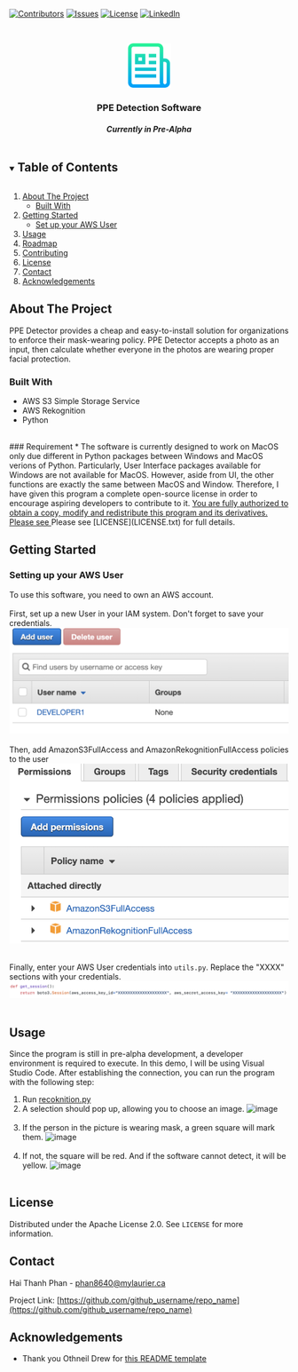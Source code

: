 [![Contributors][contributors-shield]][contributors-url]
[![Issues][issues-shield]][issues-url]
[![License][license-shield]][license-url]
[![LinkedIn][linkedin-shield]][linkedin-url]



<!-- PROJECT LOGO -->
<br />
<p align="center">
  <a href="https://github.com/github_username/repo_name">
    <img src="images/logo.png" alt="Logo" width="80" height="80">
  </a>

  <h3 align="center">PPE Detection Software</h3>
  <h4 align="center"><i>Currently in Pre-Alpha</i></h4>
</p>



<!-- TABLE OF CONTENTS -->
<details open="open">
  <summary><h2 style="display: inline-block">Table of Contents</h2></summary>
  <ol>
    <li>
      <a href="#about-the-project">About The Project</a>
      <ul>
        <li><a href="#built-with">Built With</a></li>
      </ul>
    </li>
    <li>
      <a href="#getting-started">Getting Started</a>
      <ul>
        <li><a href="#prerequisites">Set up your AWS User</a></li>
      </ul>
    </li>
    <li><a href="#usage">Usage</a></li>
    <li><a href="#roadmap">Roadmap</a></li>
    <li><a href="#contributing">Contributing</a></li>
    <li><a href="#license">License</a></li>
    <li><a href="#contact">Contact</a></li>
    <li><a href="#acknowledgements">Acknowledgements</a></li>
  </ol>
</details>



<!-- ABOUT THE PROJECT -->
## About The Project
<!-- 
Here's a blank template to get started:
**To avoid retyping too much info. Do a search and replace with your text editor for the following:**
`github_username`, `repo_name`, `twitter_handle`, `email`, `project_title`, `project_description` -->

PPE Detector provides a cheap and easy-to-install solution for organizations to enforce their mask-wearing policy. PPE Detector accepts a photo as an input, then calculate whether everyone in the photos are wearing proper facial protection.

### Built With

* AWS S3 Simple Storage Service
* AWS Rekognition 
* Python
<br>
### Requirement
* The software is currently designed to work on MacOS only due different in Python packages between Windows and MacOS verions of Python. Particularly, User Interface packages available for Windows are not available for MacOS. However, aside from UI, the other functions are exactly the same between MacOS and Window.
Therefore, I have given this program a complete open-source license in order to encourage aspiring developers to contribute to it. <u>You are fully authorized to obtain a copy, modify and redistribute this program and its derivatives. Please see </u>Please see [LICENSE](LICENSE.txt) for full details.

<!-- GETTING STARTED -->
## Getting Started
### Setting up your AWS User

To use this software, you need to own an AWS account. </br> </br>
First, set up a new User in your IAM system. Don't forget to save your credentials.
![image](images/aws-developer.png) </br> </br>
Then, add AmazonS3FullAccess and AmazonRekognitionFullAccess policies to the user </br>
![image](images/aws-policy.png) </br> </br>

Finally, enter your AWS User credentials into `utils.py`. Replace the "XXXX" sections with your credentials.
 ![image](images/aws-cred.png) </br> </br>

<!-- * npm
  ```sh
  npm install npm@latest -g
  ``` -->
<!-- 1. Clone the repo
   ```sh
   git clone https://github.com/github_username/repo_name.git
   ```
2. Install NPM packages
   ```sh
   npm install
   ``` -->

<!-- USAGE EXAMPLES -->
## Usage
Since the program is still in pre-alpha development, a developer environment is required to execute. In this demo, I will be using Visual Studio Code.
After establishing the connection, you can run the program with the following step: <br>
1. Run [recoknition.py](recoknition.py)
2. A selection should pop up, allowing you to choose an image.
![image](images/aws-face.png) </br> </br>
3. If the person in the picture is wearing mask, a green square will mark them.
![image](images/aws-face-negative.png) </br> </br>
4. If not, the square will be red. And if the software cannot detect, it will be yellow.
![image](images/aws-face-mixed.png) </br> </br>
<!-- _For more examples, please refer to the [Documentation](https://example.com)_ -->

<!-- LICENSE -->
## License

Distributed under the Apache License 2.0. See `LICENSE` for more information.



<!-- CONTACT -->
## Contact

Hai Thanh Phan - phan8640@mylaurier.ca

Project Link: [https://github.com/github_username/repo_name](https://github.com/github_username/repo_name)



<!-- ACKNOWLEDGEMENTS -->
## Acknowledgements

* Thank you Othneil Drew for [this README template](https://github.com/othneildrew/Best-README-Template/blob/master/README.md)




<!-- MARKDOWN LINKS & IMAGES -->
<!-- https://www.markdownguide.org/basic-syntax/#reference-style-links -->
[contributors-shield]: https://img.shields.io/github/contributors/github_username/repo.svg?style=for-the-badge
[contributors-url]: https://github.com/github_username/repo/graphs/contributors
[forks-shield]: https://img.shields.io/github/forks/github_username/repo.svg?style=for-the-badge
[forks-url]: https://github.com/github_username/repo/network/members
[stars-shield]: https://img.shields.io/github/stars/github_username/repo.svg?style=for-the-badge
[stars-url]: https://github.com/github_username/repo/stargazers
[issues-shield]: https://img.shields.io/github/issues/github_username/repo.svg?style=for-the-badge
[issues-url]: https://github.com/github_username/repo/issues
[license-shield]: https://img.shields.io/github/license/github_username/repo.svg?style=for-the-badge
[license-url]: https://github.com/github_username/repo/blob/master/LICENSE.txt
[linkedin-shield]: https://img.shields.io/badge/-LinkedIn-black.svg?style=for-the-badge&logo=linkedin&colorB=555
[linkedin-url]: https://linkedin.com/in/github_username
